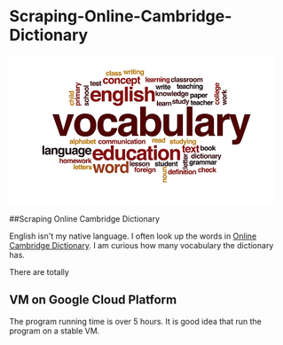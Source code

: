 # Scraping-Online-Cambridge-Dictionary

![vocabulary](image/vocabulary.png)

##Scraping Online Cambridge Dictionary

English isn't my native language. I often look up the words in [Online Cambridge Dictionary](https://dictionary.cambridge.org/). I am curious how many vocabulary the dictionary has.

There are totally 

## VM on Google Cloud Platform
The program running time is over 5 hours. It is good idea that run the program on a stable VM.  

